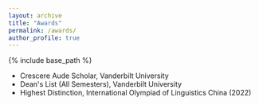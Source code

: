 ```yaml
---
layout: archive
title: "Awards"
permalink: /awards/
author_profile: true
---
```


{% include base_path %}

* Crescere Aude Scholar, Vanderbilt University
* Dean's List (All Semesters), Vanderbilt University
* Highest Distinction, International Olympiad of Linguistics China (2022)

